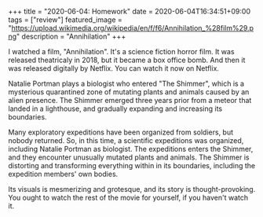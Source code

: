 +++
title =  "2020-06-04: Homework"
date = 2020-06-04T16:34:51+09:00
tags = ["review"]
featured_image = "https://upload.wikimedia.org/wikipedia/en/f/f6/Annihilation_%28film%29.png"
description = "Annihilation"
+++

I watched a film, "Annihilation".
It's a science fiction horror film.
It was released theatricaly in 2018, but it became a box office bomb.
And then it was released digitally by Netflix.
You can watch it now on Netflix.

Natalie Portman plays a biologist who entered "The Shimmer",
which is a mysterious quarantined zone of mutating plants and animals caused by an alien presence.
The Shimmer emerged three years prior from a meteor that landed in a lighthouse, and
gradually expanding and increasing its boundaries.

Many exploratory expeditions have been organized from soldiers, but nobody returned.
So, in this time, a scientific expeditions was organized, including Natalie Portman as biologist.
The expeditions enters the Shimmer, and they encounter unusually mutated plants and animals.
The Shimmer is distorting and transforming everything within in its boundaries, 
including the expedition members' own bodies.

Its visuals is mesmerizing and grotesque, and its story is thought-provoking.
You ought to watch the rest of the movie for yourself, if you haven't watch it.
